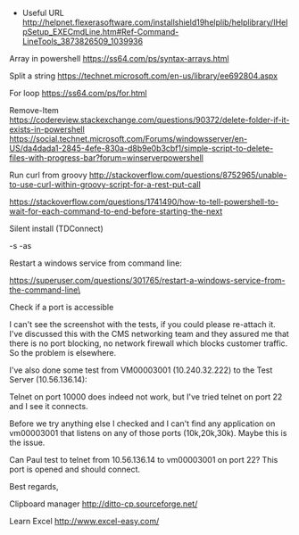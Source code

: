 * Useful URL
http://helpnet.flexerasoftware.com/installshield19helplib/helplibrary/IHelpSetup_EXECmdLine.htm#Ref-Command-LineTools_3873826509_1039936

Array in powershell
https://ss64.com/ps/syntax-arrays.html

Split a string
https://technet.microsoft.com/en-us/library/ee692804.aspx

For loop
https://ss64.com/ps/for.html

Remove-Item
https://codereview.stackexchange.com/questions/90372/delete-folder-if-it-exists-in-powershell
https://social.technet.microsoft.com/Forums/windowsserver/en-US/da4dada1-2845-4efe-830a-d8b9e0b3cbf1/simple-script-to-delete-files-with-progress-bar?forum=winserverpowershell

Run curl from groovy
http://stackoverflow.com/questions/8752965/unable-to-use-curl-within-groovy-script-for-a-rest-put-call

https://stackoverflow.com/questions/1741490/how-to-tell-powershell-to-wait-for-each-command-to-end-before-starting-the-next

Silent install (TDConnect)

-s -as

Restart a windows service from command line:

https://superuser.com/questions/301765/restart-a-windows-service-from-the-command-line\

Check if a port is accessible

I can't see the screenshot with the tests, if you could please re-attach it.
I've discussed this with the CMS networking team and they assured me that there is no port blocking, no network firewall which blocks customer traffic. So the problem is elsewhere.

I've also done some test from VM00003001 (10.240.32.222) to the Test Server (10.56.136.14):



Telnet on port 10000 does indeed not work, but I've tried telnet on port 22 and I see it connects.



Before we try anything else I checked and I can't find any application on vm00003001 that listens on any of those ports (10k,20k,30k). Maybe this is the issue.

Can Paul test to telnet from 10.56.136.14 to vm00003001 on port 22? This port is opened and should connect.


Best regards,

Clipboard manager
http://ditto-cp.sourceforge.net/

Learn Excel
http://www.excel-easy.com/